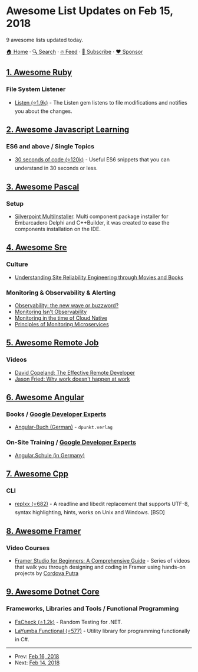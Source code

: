 # Awesome List Updates on Feb 15, 2018

9 awesome lists updated today.

[🏠 Home](/README.md) · [🔍 Search](https://www.trackawesomelist.com/search/) · [🔥 Feed](https://www.trackawesomelist.com/rss.xml) · [📮 Subscribe](https://trackawesomelist.us17.list-manage.com/subscribe?u=d2f0117aa829c83a63ec63c2f&id=36a103854c) · [❤️  Sponsor](https://github.com/sponsors/theowenyoung)



## [1. Awesome Ruby](/content/markets/awesome-ruby/README.md)

### File System Listener

*   [Listen (⭐1.9k)](https://github.com/guard/listen) - The Listen gem listens to file modifications and notifies you about the changes.

## [2. Awesome Javascript Learning](/content/micromata/awesome-javascript-learning/README.md)

### ES6 and above / Single Topics

*   [30 seconds of code (⭐120k)](https://github.com/Chalarangelo/30-seconds-of-code) - Useful ES6 snippets that you can understand in 30 seconds or less.

## [3. Awesome Pascal](/content/Fr0sT-Brutal/awesome-pascal/README.md)

### Setup

*   [Silverpoint MultiInstaller](http://www.silverpointdevelopment.com/multiinstaller/index.htm). Multi component package installer for Embarcadero Delphi and C++Builder, it was created to ease the components installation on the IDE.

## [4. Awesome Sre](/content/dastergon/awesome-sre/README.md)

### Culture

*   [Understanding Site Reliability Engineering through Movies and Books](http://engineering.medallia.com/blog/posts/understanding-site-reliability-engineering-through-movies-and-books/)

### Monitoring & Observability & Alerting

*   [Observability: the new wave or buzzword?](https://medium.com/@dlite/observability-the-new-wave-or-buzzword-fc23a68abf72)
*   [Monitoring Isn't Observability](https://www.vividcortex.com/blog/monitoring-isnt-observability)
*   [Monitoring in the time of Cloud Native](https://medium.com/@copyconstruct/monitoring-in-the-time-of-cloud-native-c87c7a5bfa3e)
*   [Principles of Monitoring Microservices](https://www.youtube.com/watch?v=2LNHv0JyBUk)

## [5. Awesome Remote Job](/content/lukasz-madon/awesome-remote-job/README.md)

### Videos

*   [David Copeland: The Effective Remote Developer](https://www.infoq.com/presentations/effective-remote-developer-2017)
*   [Jason Fried: Why work doesn't happen at work](https://www.youtube.com/watch?v=5XD2kNopsUs)

## [6. Awesome Angular](/content/PatrickJS/awesome-angular/README.md)

### Books / [Google Developer Experts](https://developers.google.com/experts/all/technology/web-technologies)

*   [Angular-Buch (German)](https://angular-buch.com/) - `dpunkt.verlag`

### On-Site Training / [Google Developer Experts](https://developers.google.com/experts/all/technology/web-technologies)

*   [Angular.Schule (in Germany)](https://angular.schule/)

## [7. Awesome Cpp](/content/fffaraz/awesome-cpp/README.md)

### CLI

*   [replxx (⭐682)](https://github.com/AmokHuginnsson/replxx) - A readline and libedit replacement that supports UTF-8, syntax highlighting, hints, works on Unix and Windows. \[BSD]

## [8. Awesome Framer](/content/podo/awesome-framer/README.md)

### Video Courses

*   [Framer Studio for Beginners: A Comprehensive Guide](https://www.youtube.com/playlist?list=PLIZVb6Yuw91yGUNbSNEHvWWHkdol6SJUW) - Series of videos that walk you through designing and coding in Framer using hands-on projects by [Cordova Putra](https://twitter.com/cordova)

## [9. Awesome Dotnet Core](/content/thangchung/awesome-dotnet-core/README.md)

### Frameworks, Libraries and Tools / Functional Programming

*   [FsCheck (⭐1.2k)](https://github.com/fscheck/FsCheck) - Random Testing for .NET.
*   [LaYumba.Functional (⭐577)](https://github.com/la-yumba/functional-csharp-code) - Utility library for programming functionally in C#.

---

- Prev: [Feb 16, 2018](/content/2018/02/16/README.md)
- Next: [Feb 14, 2018](/content/2018/02/14/README.md)